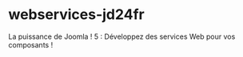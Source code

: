 # webservices-jd24fr
La puissance de Joomla ! 5 : Développez des services Web pour vos composants !
